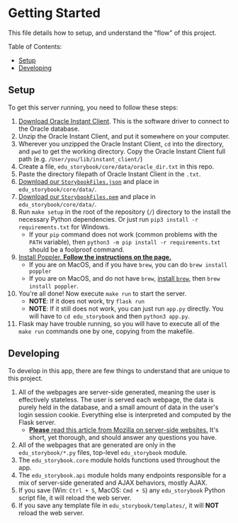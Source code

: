 # Getting Started

This file details how to setup, and understand the "flow" of this project.

Table of Contents:
 - [Setup](#setup)
 - [Developing](#developing)

## Setup

To get this server running, you need to follow these steps:

 1. [Download Oracle Instant Client](https://www.oracle.com/database/technologies/instant-client/downloads.html).  This is the software driver to connect to the Oracle database.
 2. Unzip the Oracle Instant Client, and put it somewhere on your computer.
 3. Wherever you unzipped the Oracle Instant Client, `cd` into the directory, and `pwd` to get the working directory.  Copy the Oracle Instant Client full path (e.g. `/User/you/lib/instant_client/`)
 4. Create a file, `edu_storybook/core/data/oracle_dir.txt` in this repo.
 5. Paste the directory filepath of Oracle Instant Client in the `.txt`.
 6. [Download our `StorybookFiles.json`](https://drive.google.com/file/d/1HVrLbauaq_3jEqMXVs9yUFw0UIGSiPDP/view?usp=sharing) and place in `edu_storybook/core/data/`.
 7. [Download our `StorybookFiles.pem`](https://drive.google.com/file/d/14r0GyoITrOjcbVH_RaezkB8TL7gzBTfR/view?usp=sharing) and place in `edu_storybook/core/data/`.
 8. Run `make setup` in the root of the repository (`/`) directory to the install the necessary Python dependencies.  Or just run `pip3 install -r requirements.txt` for Windows.
    - If your `pip` command does not work (common problems with the `PATH` variable), then `python3 -m pip install -r requirements.txt` should be a foolproof command.
 9. [Install Poppler. **Follow the instructions on the page.**](https://pdf2image.readthedocs.io/en/latest/installation.html)
    - If you are on MacOS, and if you have `brew`, you can do `brew install poppler`
    - If you are on MacOS, and do not have `brew`, [install `brew`](https://brew.sh/), then `brew install poppler`.
 9. You're all done!  Now execute `make run` to start the server.
    - **NOTE**: If it does not work, try `flask run`
    - **NOTE**: If it still does not work, you can just run `app.py` directly. You will have to `cd edu_storybook` and then `python3 app.py`.
 10. Flask may have trouble running, so you will have to execute all of the `make run` commands one by one, copying from the makefile.

## Developing

To develop in this app, there are few things to understand that are unique to this project.

 1. All of the webpages are server-side generated, meaning the user is effectively stateless. The user is served each webpage, the data is purely held in the database, and a small amount of data in the user's login session cookie. Everything else is interpreted and computed by the Flask server.
    - [**Please** read this article from Mozilla on server-side websites.](https://developer.mozilla.org/en-US/docs/Learn/Server-side/First_steps/Introduction) It's short, yet thorough, and should answer any questions you have.
 2. All of the webpages that are generated are only in the `edu_storybook/*.py` files, top-level `edu_storybook` module.
 3. The `edu_storybook.core` module holds functions used throughout the app.
 4. The `edu_storybook.api` module holds many endpoints responsible for a mix of server-side generated and AJAX behaviors, mostly AJAX.
 5. If you save (Win: `Ctrl + S`, MacOS: `Cmd + S`) any `edu_storybook` Python script file, it will reload the web server.
 6. If you save any template file in `edu_storybook/templates/`, it will **NOT** reload the web server.
